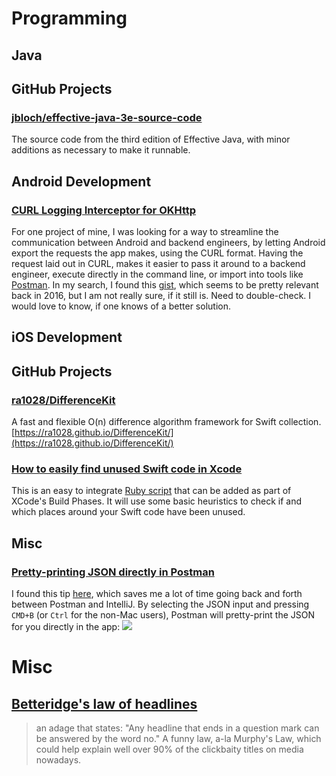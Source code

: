 # Programming
## Java
## GitHub Projects
### [jbloch/effective-java-3e-source-code](https://github.com/jbloch/effective-java-3e-source-code)
The source code from the third edition of Effective Java, with minor additions as necessary to make it runnable.

## Android Development
### [CURL Logging Interceptor for OKHttp](https://gist.github.com/jgilfelt/42d1c020cc66d3f0a0d7)
For one project of mine, I was looking for a way to streamline the communication between Android and backend engineers, by letting Android export the requests the app makes, using the CURL format. Having the request laid out in CURL, makes it easier to pass it around to a backend engineer, execute directly in the command line, or import into tools like [Postman](https://www.getpostman.com/). In my search, I found this [gist](https://gist.github.com/jgilfelt/42d1c020cc66d3f0a0d7), which seems to be pretty relevant back in 2016, but I am not really sure, if it still is. Need to double-check. I would love to know, if one knows of a better solution.

## iOS Development
## GitHub Projects
### [ra1028/DifferenceKit](https://github.com/ra1028/DifferenceKit)
A fast and flexible O(n) difference algorithm framework for Swift collection. [https://ra1028.github.io/DifferenceKit/](https://ra1028.github.io/DifferenceKit/)
### [How to easily find unused Swift code in Xcode](https://medium.com/@gabriel_lewis/how-to-easily-find-unused-swift-code-in-xcode-159631961acf)
This is an easy to integrate [Ruby script](https://github.com/PaulTaykalo/swift-scripts/blob/master/unused.rb) that can be added as part of XCode's Build Phases. It will use some basic heuristics to check if and which places around your Swift code have been unused. 

## Misc
### [Pretty-printing JSON directly in Postman](https://github.com/postmanlabs/postman-app-support/issues/2378)
I found this tip [here](https://github.com/postmanlabs/postman-app-support/issues/2378), which saves me a lot of time going back and forth between Postman and IntelliJ. By selecting the JSON input and pressing `CMD+B` (or `Ctrl` for the non-Mac users), Postman will pretty-print the JSON for you directly in the app:
![](https://cloud.githubusercontent.com/assets/5114052/19104739/d71c4f8a-8afb-11e6-9109-98cb9975b898.gif)

# Misc
## [Betteridge's law of headlines](https://en.m.wikipedia.org/wiki/Betteridge's_law_of_headlines) 
> an adage that states: "Any headline that ends in a question mark can be answered by the word no."
A funny law, a-la Murphy's Law, which could help explain well over 90% of the clickbaity titles on media nowadays.
